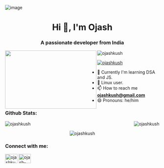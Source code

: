 ![image](Header.png)
<h1 align="center">Hi 👋, I'm Ojash</h1>
<h3 align="center">A passionate developer from India</h3>

<a href="url"><img src="https://cdn.dribbble.com/users/1162077/screenshots/5403918/focus-animation.gif" align="left" height="190" width="298" ></a>

<p align="left"> <img src="https://komarev.com/ghpvc/?username=ojashkush&label=Profile%20views&color=0e75b6&style=flat" alt="ojashkush" /> </p>
<p align="left"> <a href="https://twitter.com/ojashkush" target="blank"><img src="https://img.shields.io/twitter/follow/ojashkush?logo=twitter&style=for-the-badge" alt="ojashkush" /></a> </p>

- 🌱 Currently I'm learning DSA and JS.
- 🐧 Linux user.
- 📫 How to reach me **ojashkush@gmail.com**
- 😄 Pronouns: he/him

<h3 align="left"> Github Stats:</h3>
<p><img align="left" src="https://github-readme-stats.vercel.app/api/top-langs?username=ojashkush&show_icons=true&locale=en&layout=compact" alt="ojashkush" /></p>
<p>&nbsp;<img align="right" src="https://github-readme-stats.vercel.app/api?username=ojashkush&show_icons=true&locale=en" alt="ojashkush" /></p>
<p align="center"><img align="center" src="https://github-readme-streak-stats.herokuapp.com/?user=ojashkush&" alt="ojashkush" /></p>

<h3 align="left">Connect with me:</h3>
<p align="left">
<a href="https://twitter.com/ojashkush" target="blank"><img align="center" src="https://raw.githubusercontent.com/rahuldkjain/github-profile-readme-generator/master/src/images/icons/Social/twitter.svg" alt="ojashkush" height="30" width="40" /></a>
<a href="https://linkedin.com/in/ojash-kushwaha-791770185" target="blank"><img align="center" src="https://raw.githubusercontent.com/rahuldkjain/github-profile-readme-generator/master/src/images/icons/Social/linked-in-alt.svg" alt="ojash-kushwaha-791770185" height="30" width="40" /></a>
</p>
